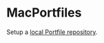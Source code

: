MacPortfiles
============

Setup a [local Portfile repository](https://guide.macports.org/chunked/development.local-repositories.html).

